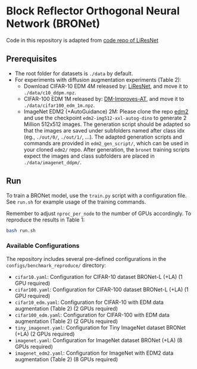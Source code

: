 # Block Reflector Orthogonal Neural Network (BRONet)

Code in this repository is adapted from [code repo of LiResNet](https://github.com/hukkai/liresnet/tree/main)

## Prerequisites

- The root folder for datasets is `./data` by default.
- For experiments with diffusion augmentation experiments (Table 2):
  - Download CIFAR-10 EDM 4M released by: [LiResNet](https://github.com/hukkai/liresnet/tree/main), and move it to `./data/c10_ddpm.npz`.
  - CIFAR-100 EDM 1M released by: [DM-Improves-AT](https://github.com/wzekai99/DM-Improves-AT), and move it to `./data/cifar100_edm_1m.npz`.
  - ImageNet EDM2 (+AutoGuidance) 2M: Please clone the repo [edm2](https://github.com/NVlabs/edm2) and use the checkpoint `edm2-img512-xxl-autog-dino` to generate 2 Million 512x512 images. The generation script should be adapted so that the images are saved under subfolders named after class idx (eg., `./out/0/`, `./out/1/`, ...). The adapted generation scripts and commands are provided in `edm2_gen_script/`, which can be used in your cloned `edm2/` repo. After generation, the `bronet` training scripts expect the images and class subfolders are placed in `./data/imagenet_ddpm/`.

## Run

To train a BRONet model, use the `train.py` script with a configuration file.
See `run.sh` for example usage of the training commands.

Remember to adjust `nproc_per_node` to the number of GPUs accordingly.
To reproduce the results in Table 1:

```bash
bash run.sh
```

### Available Configurations

The repository includes several pre-defined configurations in the `configs/benchmark_reproduce/` directory:

- `cifar10.yaml`: Configuration for CIFAR-10 dataset BRONet-L (+LA) (1 GPU required)
- `cifar100.yaml`: Configuration for CIFAR-100 dataset BRONet-L (+LA) (1 GPU required)
- `cifar10_edm.yaml`: Configuration for CIFAR-10 with EDM data augmentation (Table 2) (2 GPUs required)
- `cifar100_edm.yaml`: Configuration for CIFAR-100 with EDM data augmentation (Table 2) (2 GPUs required)
- `tiny_imagenet.yaml`: Configuration for Tiny ImageNet dataset BRONet (+LA) (2 GPUs required)
- `imagenet.yaml`: Configuration for ImageNet dataset BRONet (+LA) (8 GPUs required)
- `imagenet_edm2.yaml`: Configuration for ImageNet with EDM2 data augmentation (Table 2) (8 GPUs required)
